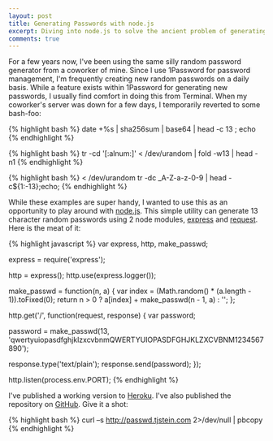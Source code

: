 ```yaml
---
layout: post
title: Generating Passwords with node.js
excerpt: Diving into node.js to solve the ancient problem of generating random passwords in the most difficult way possible.
comments: true
---
```


For a few years now, I've been using the same silly random password generator from a coworker of mine. Since I use 1Password for password management, I'm frequently creating new random passwords on a daily basis. While a feature exists within 1Password for generating new passwords, I usually find comfort in doing this from Terminal. When my coworker's server was down for a few days, I temporarily reverted to some bash-foo:

{% highlight bash %}
date +%s | sha256sum | base64 | head -c 13 ; echo
{% endhighlight %}

{% highlight bash %}
tr -cd '[:alnum:]' < /dev/urandom | fold -w13 | head -n1
{% endhighlight %}

{% highlight bash %}
< /dev/urandom tr -dc _A-Z-a-z-0-9 | head -c${1:-13};echo;
{% endhighlight %}

While these examples are super handy, I wanted to use this as an opportunity to play around with <a href="http://nodejs.org/" target="_new" rel="external">node.js</a>. This simple utility can generate 13 character random passwords using 2 node modules, <a href="https://github.com/visionmedia/express" target="_new" rel="external">express</a> and <a href="https://github.com/mikeal/request" target="_new" rel="external">request</a>. Here is the meat of it:

{% highlight javascript %}
var express, http, make_passwd;

express = require('express');

http = express();
http.use(express.logger());

make_passwd = function(n, a) {
  var index = (Math.random() * (a.length - 1)).toFixed(0);
  return n > 0 ? a[index] + make_passwd(n - 1, a) : '';
};

http.get('/', function(request, response) {
  var password;

  password = make_passwd(13, 'qwertyuiopasdfghjklzxcvbnmQWERTYUIOPASDFGHJKLZXCVBNM1234567890');

  response.type('text/plain');
  response.send(password);
});

http.listen(process.env.PORT);
{% endhighlight %}

I've published a working version to <a href="http://passwd.tjstein.com" target="_new" rel="external">Heroku</a>. I've also published the repository on <a href="https://github.com/tjstein/passwd" target="_new" rel="external">GitHub</a>. Give it a shot:

{% highlight bash %}
curl –s http://passwd.tjstein.com 2>/dev/null | pbcopy
{% endhighlight %}